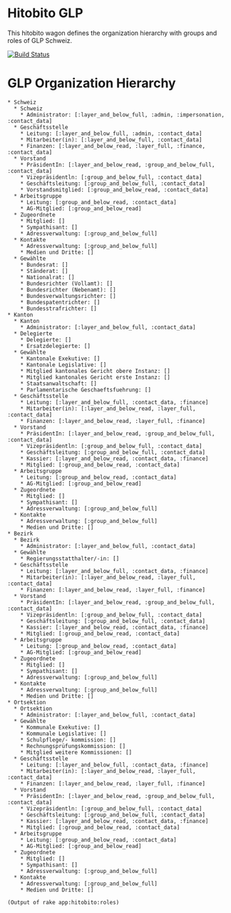 # Hitobito GLP

This hitobito wagon defines the organization hierarchy with groups and roles of GLP Schweiz.

[![Build
Status](https://travis-ci.org/hitobito/hitobito_glp.svg)](https://travis-ci.org/hitobito/hitobito_glp)

# GLP Organization Hierarchy

    * Schweiz
      * Schweiz
        * Administrator: [:layer_and_below_full, :admin, :impersonation, :contact_data]
      * Geschäftsstelle
        * Leitung: [:layer_and_below_full, :admin, :contact_data]
        * Mitarbeiter(in): [:layer_and_below_full, :contact_data]
        * Finanzen: [:layer_and_below_read, :layer_full, :finance, :contact_data]
      * Vorstand
        * PräsidentIn: [:layer_and_below_read, :group_and_below_full, :contact_data]
        * Vizepräsidentln: [:group_and_below_full, :contact_data]
        * Geschäftsleitung: [:group_and_below_full, :contact_data]
        * Vorstandsmitglied: [:group_and_below_read, :contact_data]
      * Arbeitsgruppe
        * Leitung: [:group_and_below_read, :contact_data]
        * AG-Mitglied: [:group_and_below_read]
      * Zugeordnete
        * Mitglied: []
        * Sympathisant: []
        * Adressverwaltung: [:group_and_below_full]
      * Kontakte
        * Adressverwaltung: [:group_and_below_full]
        * Medien und Dritte: []
      * Gewählte
        * Bundesrat: []
        * Ständerat: []
        * Nationalrat: []
        * Bundesrichter (Vollamt): []
        * Bundesrichter (Nebenamt): []
        * Bundesverwaltungsrichter: []
        * Bundespatentrichter: []
        * Bundesstrafrichter: []
    * Kanton
      * Kanton
        * Administrator: [:layer_and_below_full, :contact_data]
      * Delegierte
        * Delegierte: []
        * Ersatzdelegierte: []
      * Gewählte
        * Kantonale Exekutive: []
        * Kantonale Legislative: []
        * Mitglied kantonales Gericht obere Instanz: []
        * Mitglied kantonales Gericht erste Instanz: []
        * Staatsanwaltschaft: []
        * Parlamentarische Geschaeftsfuehrung: []
      * Geschäftsstelle
        * Leitung: [:layer_and_below_full, :contact_data, :finance]
        * Mitarbeiter(in): [:layer_and_below_read, :layer_full, :contact_data]
        * Finanzen: [:layer_and_below_read, :layer_full, :finance]
      * Vorstand
        * PräsidentIn: [:layer_and_below_read, :group_and_below_full, :contact_data]
        * Vizepräsidentln: [:group_and_below_full, :contact_data]
        * Geschäftsleitung: [:group_and_below_full, :contact_data]
        * Kassier: [:layer_and_below_read, :contact_data, :finance]
        * Mitglied: [:group_and_below_read, :contact_data]
      * Arbeitsgruppe
        * Leitung: [:group_and_below_read, :contact_data]
        * AG-Mitglied: [:group_and_below_read]
      * Zugeordnete
        * Mitglied: []
        * Sympathisant: []
        * Adressverwaltung: [:group_and_below_full]
      * Kontakte
        * Adressverwaltung: [:group_and_below_full]
        * Medien und Dritte: []
    * Bezirk
      * Bezirk
        * Administrator: [:layer_and_below_full, :contact_data]
      * Gewählte
        * Regierungsstatthalter/-in: []
      * Geschäftsstelle
        * Leitung: [:layer_and_below_full, :contact_data, :finance]
        * Mitarbeiter(in): [:layer_and_below_read, :layer_full, :contact_data]
        * Finanzen: [:layer_and_below_read, :layer_full, :finance]
      * Vorstand
        * PräsidentIn: [:layer_and_below_read, :group_and_below_full, :contact_data]
        * Vizepräsidentln: [:group_and_below_full, :contact_data]
        * Geschäftsleitung: [:group_and_below_full, :contact_data]
        * Kassier: [:layer_and_below_read, :contact_data, :finance]
        * Mitglied: [:group_and_below_read, :contact_data]
      * Arbeitsgruppe
        * Leitung: [:group_and_below_read, :contact_data]
        * AG-Mitglied: [:group_and_below_read]
      * Zugeordnete
        * Mitglied: []
        * Sympathisant: []
        * Adressverwaltung: [:group_and_below_full]
      * Kontakte
        * Adressverwaltung: [:group_and_below_full]
        * Medien und Dritte: []
    * Ortsektion
      * Ortsektion
        * Administrator: [:layer_and_below_full, :contact_data]
      * Gewählte
        * Kommunale Exekutive: []
        * Kommunale Legislative: []
        * Schulpflege/- kommission: []
        * Rechnungsprüfungskommission: []
        * Mitglied weitere Kommissionen: []
      * Geschäftsstelle
        * Leitung: [:layer_and_below_full, :contact_data, :finance]
        * Mitarbeiter(in): [:layer_and_below_read, :layer_full, :contact_data]
        * Finanzen: [:layer_and_below_read, :layer_full, :finance]
      * Vorstand
        * PräsidentIn: [:layer_and_below_read, :group_and_below_full, :contact_data]
        * Vizepräsidentln: [:group_and_below_full, :contact_data]
        * Geschäftsleitung: [:group_and_below_full, :contact_data]
        * Kassier: [:layer_and_below_read, :contact_data, :finance]
        * Mitglied: [:group_and_below_read, :contact_data]
      * Arbeitsgruppe
        * Leitung: [:group_and_below_read, :contact_data]
        * AG-Mitglied: [:group_and_below_read]
      * Zugeordnete
        * Mitglied: []
        * Sympathisant: []
        * Adressverwaltung: [:group_and_below_full]
      * Kontakte
        * Adressverwaltung: [:group_and_below_full]
        * Medien und Dritte: []

    (Output of rake app:hitobito:roles)

